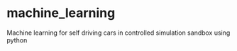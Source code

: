 # machine_learning
Machine learning for self driving cars in controlled simulation sandbox using python
